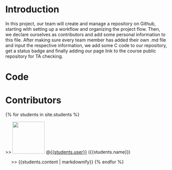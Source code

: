 # Introduction
In this project, our team will create and manage a repository on Github, starting with setting up a workflow and organizing the project flow. Then, we declare ourselves as contributors and add some personal information to this file. After making sure every team member has added their own .md file and input the respective information, we add some C code to our repository, get a status badge and finally adding our page link to the course public repository for TA checking.

# Code

# Contributors

{% for students in site.students %}
    <p> >> <img src="{{students.image}}" width="100" height="100">
        @<a href="https://github.com/{{students.user}}">{{students.user}}</a> 
        ({{students.name}}) </p>
    <p> &emsp; >> {{students.content | markdownify}}
{% endfor %}
